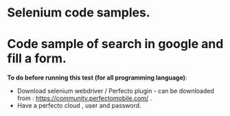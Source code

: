 # Selenium code samples.
# Code sample of search in google and fill a form.

**To do before running this test (for all programming language)**:
- Download selenium webdriver / Perfecto plugin - can be downloaded from : https://community.perfectomobile.com/ . 
- Have a perfecto cloud , user and password.
